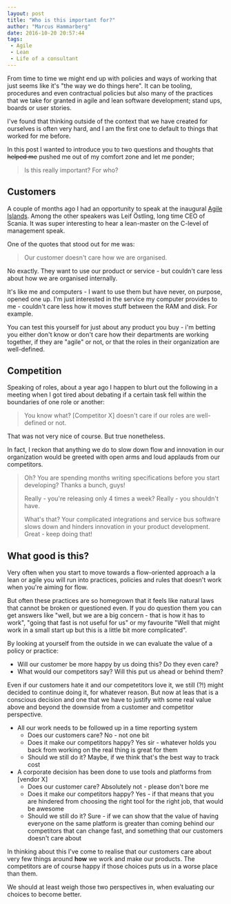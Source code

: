 ```yaml
---
layout: post
title: "Who is this important for?"
author: "Marcus Hammarberg"
date: 2016-10-20 20:57:44
tags:
 - Agile
 - Lean
 - Life of a consultant
---
```


From time to time we might end up with policies and ways of working that just seems like it's "the way we do things here". It can be tooling, procedures and even contractual policies but also many of the practices that we take for granted in agile and lean software development; stand ups, boards or user stories.

I've found that thinking outside of the context that we have created for ourselves is often very hard, and I am the first one to default to things that worked for me before.

In this post I wanted to introduce you to two questions and thoughts that ~~helped me~~ pushed me out of my comfort zone and let me ponder;

> Is this really important? For who?

<!-- excerpt-end -->

## Customers

A couple of months ago I had an opportunity to speak at the inaugural [Agile Islands](http://www.agileislands.ax/). Among the other speakers was Leif Östling, long time CEO of Scania. It was super interesting to hear a lean-master on the C-level of management speak.

One of the quotes that stood out for me was:

> Our customer doesn't care how we are organised.

No exactly. They want to use our product or service - but couldn't care less about how we are organised internally.

It's like me and computers - I want to use them but have never, on purpose, opened one up. I'm just interested in the service my computer provides to me - couldn't care less how it moves stuff between the RAM and disk. For example.

You can test this yourself for just about any product you buy - i'm betting you either don't know or don't care how their departments are working together, if they are "agile" or not, or that the roles in their organization are well-defined.

## Competition

Speaking of roles, about a year ago I happen to blurt out the following in a meeting when I got tired about debating if a certain task fell within the boundaries of one role or another:

> You know what? [Competitor X] doesn't care if our roles are well-defined or not.

That was not very nice of course. But true nonetheless.

In fact, I reckon that anything we do to slow down flow and innovation in our organization would be greeted with open arms and loud applauds from our competitors.

> Oh? You are spending months writing specifications before you start developing? Thanks a bunch, guys!
>
> Really - you're releasing only 4 times a week? Really - you shouldn't have.
>
> What's that? Your complicated integrations and service bus software slows down and hinders innovation in your product development. Great - keep doing that!

## What good is this?

Very often when you start to move towards a flow-oriented approach a la lean or agile you will run into practices, policies and rules that doesn't work when you're aiming for flow.

But often these practices are so homegrown that it feels like natural laws that cannot be broken or questioned even. If you do question them you can get answers like "well, but we are a big concern - that is how it has to work", "going that fast is not useful for us" or my favourite "Well that might work in a small start up but this is a little bit more complicated".

By looking at yourself from the outside in we can evaluate the value of a policy or practice:

* Will our customer be more happy by us doing this? Do they even care?
* What would our competitors say? Will this put us ahead or behind them?

Even if our customers hate it and our competetitors love it, we still (?!) might decided to continue doing it, for whatever reason. But now at leas that is a conscious decision and one that we have to justify with some real value above and beyond the downside from a customer and competitor perspective.

* All our work needs to be followed up in a time reporting system
  * Does our customers care? No - not one bit
  * Does it make our competitors happy? Yes sir - whatever holds you back from working on the real thing is great for them
  * Should we still do it? Maybe, if we think that's the best way to track cost
* A corporate decision has been done to use tools and platforms from [vendor X]
  * Does our customer care? Absolutely not - please don't bore me
  * Does it make our competitors happy? Yes - if that means that you are hindered from choosing the right tool for the right job, that would be awesome
  * Should we still do it? Sure - if we can show that the value of having everyone on the same platform is greater than coming behind our competitors that can change fast, and something that our customers doesn't care about

In thinking about this I've come to realise that our customers care about very few things around **how** we work and make our products. The competitors are of course happy if those choices puts us in a worse place than them.

We should at least weigh those two perspectives in, when evaluating our choices to become better.